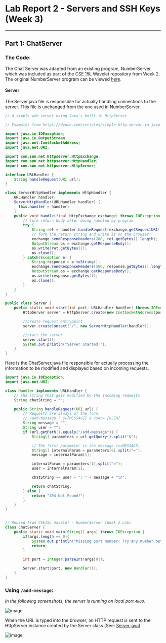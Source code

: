 # Lab Report 2 - Servers and SSH Keys (Week 3)

---

## Part 1: ChatServer

### The Code:

The Chat Server was adapted from an existing program, NumberServer, which was included as part of the CSE 15L Wavelet repository from Week 2. The original NumberServer program can be viewed [here](https://github.com/ucsd-cse15l-f23/wavelet).

#### Server
The Server.java file is responsible for actually handling connections to the server. This file is unchanged from the one used in NumberServer.
```java
// A simple web server using Java's built-in HttpServer

// Examples from https://dzone.com/articles/simple-http-server-in-java were useful references

import java.io.IOException;
import java.io.OutputStream;
import java.net.InetSocketAddress;
import java.net.URI;

import com.sun.net.httpserver.HttpExchange;
import com.sun.net.httpserver.HttpHandler;
import com.sun.net.httpserver.HttpServer;

interface URLHandler {
    String handleRequest(URI url);
}

class ServerHttpHandler implements HttpHandler {
    URLHandler handler;
    ServerHttpHandler(URLHandler handler) {
      this.handler = handler;
    }
    public void handle(final HttpExchange exchange) throws IOException {
        // form return body after being handled by program
        try {
            String ret = handler.handleRequest(exchange.getRequestURI());
            // form the return string and write it on the browser
            exchange.sendResponseHeaders(200, ret.getBytes().length);
            OutputStream os = exchange.getResponseBody();
            os.write(ret.getBytes());
            os.close();
        } catch(Exception e) {
            String response = e.toString();
            exchange.sendResponseHeaders(500, response.getBytes().length);
            OutputStream os = exchange.getResponseBody();
            os.write(response.getBytes());
            os.close();
        }
    }
}

public class Server {
    public static void start(int port, URLHandler handler) throws IOException {
        HttpServer server = HttpServer.create(new InetSocketAddress(port), 0);

        //create request entrypoint
        server.createContext("/", new ServerHttpHandler(handler));

        //start the server
        server.start();
        System.out.println("Server Started!");
    }
}
```
Here is the ChatServer.java file responsible for actually processing the information to be modified and displayed based on incoming requests. 
```java
import java.io.IOException;
import java.net.URI;

class Handler implements URLHandler {
    // The string that gets modified by the incoming requests.
    String chatString = "";

    public String handleRequest(URI url) {
        // Requests are always of the form:
        // /add-message ? s=[MESSAGE] & user= [USER]
        String message = "";
        String user = "";
        if (url.getPath().equals("/add-message")) {
            String[] parameters = url.getQuery().split("&");

            // The first parameter is the message (s=MESSAGE)
            String[] internalParam = parameters[0].split("=");
            message = internalParam[1];

            internalParam = parameters[1].split("=");
            user = internalParam[1];

            chatString += user + ": " + message + "\n";

            return chatString;
        } else {
            return "404 Not Found!";
        }
    }
}


// Reused from CSE15L Wavelet - NumberServer (Week 2 Lab)
class ChatServer {
    public static void main(String[] args) throws IOException {
        if(args.length == 0){
            System.out.println("Missing port number! Try any number between 1024 to 49151");
            return;
        }

        int port = Integer.parseInt(args[0]);

        Server.start(port, new Handler());
    }
}
```

### Using `/add-message`:
_In the following screenshots, the server is running on local port `4000`._

![image](https://github.com/503525/cse15l-lab-reports/assets/22303922/17e248d6-e297-468e-a0d3-1b3565aa4c4b)

[comment]: <> (Which methods in the code are called?)

When the URL is typed into the browser, an HTTP request is sent to the HttpServer instance created by the Server class (See: [Server.java](#server))

[comment]: <> (What are the relevant arguments to those methods?)

[comment]: <> (What are the values of any relevant fields of the class?)

[comment]: <> (how do values of relevant fields of the class change?)

![image](https://github.com/503525/cse15l-lab-reports/assets/22303922/cb50ba09-7f36-4ba0-aaa6-093968892da4)

[comment]: <> (Which methods in the code are called?)

[comment]: <> (What are the relevant arguments to those methods?)

[comment]: <> (What are the values of any relevant fields of the class?)

[comment]: <> (how do values of relevant fields of the class change?)
